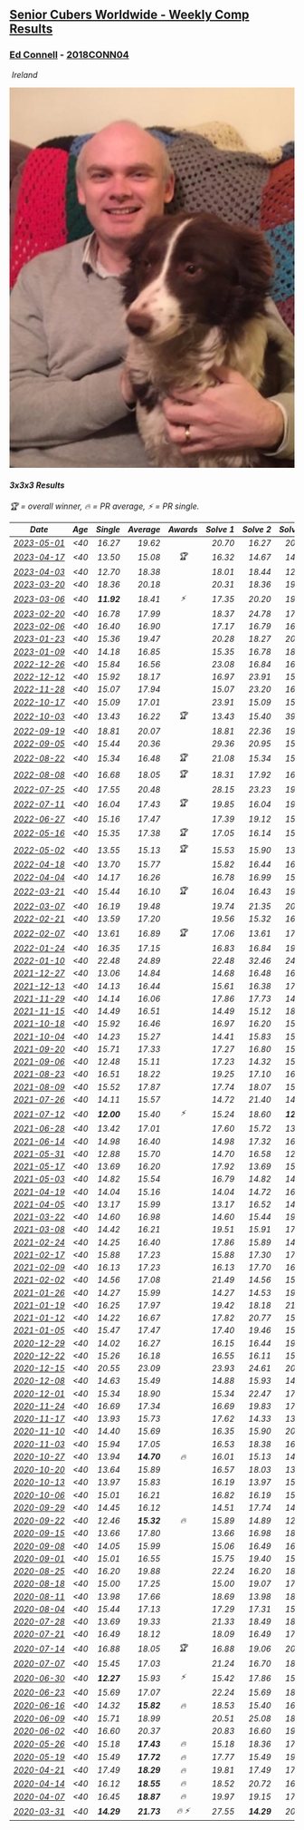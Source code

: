 <style>table {white-space: nowrap;}</style>
<link rel="stylesheet" type="text/css" href="/scw-comp/css/flags.css" />

## [Senior Cubers Worldwide - Weekly Comp Results](/scw-comp/results/)
### [Ed Connell](README.md) - [2018CONN04](https://www.worldcubeassociation.org/persons/2018CONN04?event=333)

<i class="flag flag-IE" />&nbsp;Ireland

![Ed Connell](1583010027.jpg)

#### 3x3x3 Results

<span style="white-space: nowrap;">🏆 = overall winner</span>, <span style="white-space: nowrap;">🔥 = PR average</span>, <span style="white-space: nowrap;">⚡ = PR single</span>.

| Date | Age | Single | Average | Awards | Solve 1 | Solve 2 | Solve 3 | Solve 4 | Solve 5 | Video |
| :--: | :--: | --: | --: | :--: | --: | --: | --: | --: | --: | :-- |
| [2023-05-01](../../results/2023-05-01/333.md) | <40 | 16.27 | 19.62 |  | 20.70 | 16.27 | 20.45 | 19.58 | 18.82 | [Desktop](https://www.facebook.com/events/751816416413742/permalink/759574172304633) / [Mobile](https://m.facebook.com/events/751816416413742?view=permalink&id=759574172304633) |
| [2023-04-17](../../results/2023-04-17/333.md) | <40 | 13.50 | 15.08 | 🏆 | 16.32 | 14.67 | 14.26 | 19.45 | 13.50 | [Desktop](https://www.facebook.com/events/786804792820217/permalink/794022105431819) / [Mobile](https://m.facebook.com/events/786804792820217?view=permalink&id=794022105431819) |
| [2023-04-03](../../results/2023-04-03/333.md) | <40 | 12.70 | 18.38 |  | 18.01 | 18.44 | 12.70 | 20.20 | 18.68 | [Desktop](https://www.facebook.com/events/542929047949179/permalink/550138137228270) / [Mobile](https://m.facebook.com/events/542929047949179?view=permalink&id=550138137228270) |
| [2023-03-20](../../results/2023-03-20/333.md) | <40 | 18.36 | 20.18 |  | 20.31 | 18.36 | 19.68 | 20.55 | 25.74 | [Desktop](https://www.facebook.com/events/241366535002371/permalink/248910510914640) / [Mobile](https://m.facebook.com/events/241366535002371?view=permalink&id=248910510914640) |
| [2023-03-06](../../results/2023-03-06/333.md) | <40 | **11.92** | 18.41 | ⚡ | 17.35 | 20.20 | 19.96 | **11.92** | 17.91 | [Desktop](https://www.facebook.com/events/229553919432988/permalink/236063328782047) / [Mobile](https://m.facebook.com/events/229553919432988?view=permalink&id=236063328782047) |
| [2023-02-20](../../results/2023-02-20/333.md) | <40 | 16.78 | 17.99 |  | 18.37 | 24.78 | 17.22 | 18.39 | 16.78 | [Desktop](https://www.facebook.com/events/569225115154363/permalink/576604254416449) / [Mobile](https://m.facebook.com/events/569225115154363?view=permalink&id=576604254416449) |
| [2023-02-06](../../results/2023-02-06/333.md) | <40 | 16.40 | 16.90 |  | 17.17 | 16.79 | 16.40 | 16.74 | 18.87 | [Desktop](https://www.facebook.com/events/592410912725072/permalink/596207635678733) / [Mobile](https://m.facebook.com/events/592410912725072?view=permalink&id=596207635678733) |
| [2023-01-23](../../results/2023-01-23/333.md) | <40 | 15.36 | 19.47 |  | 20.28 | 18.27 | 20.81 | 15.36 | 19.86 | [Desktop](https://www.facebook.com/events/492735749600024/permalink/501334655406800) / [Mobile](https://m.facebook.com/events/492735749600024?view=permalink&id=501334655406800) |
| [2023-01-09](../../results/2023-01-09/333.md) | <40 | 14.18 | 16.85 |  | 15.35 | 16.78 | 18.42 | 14.18 | 18.80 | [Desktop](https://www.facebook.com/events/4054783058080417/permalink/4067822553443134) / [Mobile](https://m.facebook.com/events/4054783058080417?view=permalink&id=4067822553443134) |
| [2022-12-26](../../results/2022-12-26/333.md) | <40 | 15.84 | 16.56 |  | 23.08 | 16.84 | 16.55 | 16.30 | 15.84 | [Desktop](https://www.facebook.com/events/563573978559176/permalink/571770054406235) / [Mobile](https://m.facebook.com/events/563573978559176?view=permalink&id=571770054406235) |
| [2022-12-12](../../results/2022-12-12/333.md) | <40 | 15.92 | 18.17 |  | 16.97 | 23.91 | 15.92 | 16.79 | 20.76 | [Desktop](https://www.facebook.com/events/1263750814207978/permalink/1274621693120890) / [Mobile](https://m.facebook.com/events/1263750814207978?view=permalink&id=1274621693120890) |
| [2022-11-28](../../results/2022-11-28/333.md) | <40 | 15.07 | 17.94 |  | 15.07 | 23.20 | 16.84 | 17.00 | 19.97 | [Desktop](https://www.facebook.com/events/1541409726309933/permalink/1551767681940804) / [Mobile](https://m.facebook.com/events/1541409726309933?view=permalink&id=1551767681940804) |
| [2022-10-17](../../results/2022-10-17/333.md) | <40 | 15.09 | 17.01 |  | 23.91 | 15.09 | 15.20 | 15.88 | 19.94 | [Desktop](https://www.facebook.com/events/3406415112938858/permalink/3418596225054080) / [Mobile](https://m.facebook.com/events/3406415112938858?view=permalink&id=3418596225054080) |
| [2022-10-03](../../results/2022-10-03/333.md) | <40 | 13.43 | 16.22 | 🏆 | 13.43 | 15.40 | 39.39 | 17.34 | 15.93 | [Desktop](https://www.facebook.com/events/1113163972925182/permalink/1122619831979596) / [Mobile](https://m.facebook.com/events/1113163972925182?view=permalink&id=1122619831979596) |
| [2022-09-19](../../results/2022-09-19/333.md) | <40 | 18.81 | 20.07 |  | 18.81 | 22.36 | 19.81 | 19.25 | 21.16 | [Desktop](https://www.facebook.com/events/400132442274991/permalink/408930011395234) / [Mobile](https://m.facebook.com/events/400132442274991?view=permalink&id=408930011395234) |
| [2022-09-05](../../results/2022-09-05/333.md) | <40 | 15.44 | 20.36 |  | 29.36 | 20.95 | 15.44 | 20.85 | 19.27 | [Desktop](https://www.facebook.com/events/865213714460720/permalink/874201010228657) / [Mobile](https://m.facebook.com/events/865213714460720?view=permalink&id=874201010228657) |
| [2022-08-22](../../results/2022-08-22/333.md) | <40 | 15.34 | 16.48 | 🏆 | 21.08 | 15.34 | 15.63 | 17.48 | 16.33 | [Desktop](https://www.facebook.com/events/1050714292295463/permalink/1054751758558383) / [Mobile](https://m.facebook.com/events/1050714292295463?view=permalink&id=1054751758558383) |
| [2022-08-08](../../results/2022-08-08/333.md) | <40 | 16.68 | 18.05 | 🏆 | 18.31 | 17.92 | 16.68 | 17.92 | 19.91 | [Desktop](https://www.facebook.com/events/825089031814345/permalink/828350898154825) / [Mobile](https://m.facebook.com/events/825089031814345?view=permalink&id=828350898154825) |
| [2022-07-25](../../results/2022-07-25/333.md) | <40 | 17.55 | 20.48 |  | 28.15 | 23.23 | 19.50 | 18.71 | 17.55 | [Desktop](https://www.facebook.com/events/735191414262810/permalink/738730220575596) / [Mobile](https://m.facebook.com/events/735191414262810?view=permalink&id=738730220575596) |
| [2022-07-11](../../results/2022-07-11/333.md) | <40 | 16.04 | 17.43 | 🏆 | 19.85 | 16.04 | 19.76 | 16.25 | 16.28 | [Desktop](https://www.facebook.com/events/1078979143022877/permalink/1083046692616122) / [Mobile](https://m.facebook.com/events/1078979143022877?view=permalink&id=1083046692616122) |
| [2022-06-27](../../results/2022-06-27/333.md) | <40 | 15.16 | 17.47 |  | 17.39 | 19.12 | 15.16 | 15.89 | 20.61 | [Desktop](https://www.facebook.com/events/442599294039591/permalink/450374503262070) / [Mobile](https://m.facebook.com/events/442599294039591?view=permalink&id=450374503262070) |
| [2022-05-16](../../results/2022-05-16/333.md) | <40 | 15.35 | 17.38 | 🏆 | 17.05 | 16.14 | 15.35 | 21.24 | 18.96 | [Desktop](https://www.facebook.com/events/359265572736727/permalink/366720028657948) / [Mobile](https://m.facebook.com/events/359265572736727?view=permalink&id=366720028657948) |
| [2022-05-02](../../results/2022-05-02/333.md) | <40 | 13.55 | 15.13 | 🏆 | 15.53 | 15.90 | 13.55 | 21.04 | 13.96 | [Desktop](https://www.facebook.com/events/5764445473571551/permalink/5803081249707973) / [Mobile](https://m.facebook.com/events/5764445473571551?view=permalink&id=5803081249707973) |
| [2022-04-18](../../results/2022-04-18/333.md) | <40 | 13.70 | 15.77 |  | 15.82 | 16.44 | 16.83 | 15.04 | 13.70 | [Desktop](https://www.facebook.com/events/558832345492635/permalink/562602868448916) / [Mobile](https://m.facebook.com/events/558832345492635?view=permalink&id=562602868448916) |
| [2022-04-04](../../results/2022-04-04/333.md) | <40 | 14.17 | 16.26 |  | 16.78 | 16.99 | 15.70 | 14.17 | 16.31 | [Desktop](https://www.facebook.com/events/655069328915915/permalink/663067838116064) / [Mobile](https://m.facebook.com/events/655069328915915?view=permalink&id=663067838116064) |
| [2022-03-21](../../results/2022-03-21/333.md) | <40 | 15.44 | 16.10 | 🏆 | 16.04 | 16.43 | 19.52 | 15.83 | 15.44 | [Desktop](https://www.facebook.com/events/1418360898645376/permalink/1422308874917245) / [Mobile](https://m.facebook.com/events/1418360898645376?view=permalink&id=1422308874917245) |
| [2022-03-07](../../results/2022-03-07/333.md) | <40 | 16.19 | 19.48 |  | 19.74 | 21.35 | 20.81 | 17.90 | 16.19 | [Desktop](https://www.facebook.com/events/543808583529148/permalink/551140292795977) / [Mobile](https://m.facebook.com/events/543808583529148?view=permalink&id=551140292795977) |
| [2022-02-21](../../results/2022-02-21/333.md) | <40 | 13.59 | 17.20 |  | 19.56 | 15.32 | 16.71 | 21.52 | 13.59 | [Desktop](https://www.facebook.com/events/509549287201075/permalink/518439322978738) / [Mobile](https://m.facebook.com/events/509549287201075?view=permalink&id=518439322978738) |
| [2022-02-07](../../results/2022-02-07/333.md) | <40 | 13.61 | 16.89 | 🏆 | 17.06 | 13.61 | 17.12 | 16.48 | 23.60 | [Desktop](https://www.facebook.com/events/1012592279358180/permalink/1016360932314648) / [Mobile](https://m.facebook.com/events/1012592279358180?view=permalink&id=1016360932314648) |
| [2022-01-24](../../results/2022-01-24/333.md) | <40 | 16.35 | 17.15 |  | 16.83 | 16.84 | 19.76 | 17.77 | 16.35 | [Desktop](https://www.facebook.com/events/1729699367421612/permalink/1739792719745610) / [Mobile](https://m.facebook.com/events/1729699367421612?view=permalink&id=1739792719745610) |
| [2022-01-10](../../results/2022-01-10/333.md) | <40 | 22.48 | 24.89 |  | 22.48 | 32.46 | 24.07 | 23.79 | 26.82 | [Desktop](https://www.facebook.com/events/461056852143654/permalink/465058385076834) / [Mobile](https://m.facebook.com/events/461056852143654?view=permalink&id=465058385076834) |
| [2021-12-27](../../results/2021-12-27/333.md) | <40 | 13.06 | 14.84 |  | 14.68 | 16.48 | 16.33 | 13.50 | 13.06 | [Desktop](https://www.facebook.com/events/343359980546742/permalink/350449403171133) / [Mobile](https://m.facebook.com/events/343359980546742?view=permalink&id=350449403171133) |
| [2021-12-13](../../results/2021-12-13/333.md) | <40 | 14.13 | 16.44 |  | 15.61 | 16.38 | 17.45 | 14.13 | 17.32 | [Desktop](https://www.facebook.com/events/273334328175697/permalink/276993167809813) / [Mobile](https://m.facebook.com/events/273334328175697?view=permalink&id=276993167809813) |
| [2021-11-29](../../results/2021-11-29/333.md) | <40 | 14.14 | 16.06 |  | 17.86 | 17.73 | 14.82 | 15.62 | 14.14 | [Desktop](https://www.facebook.com/events/401731615009477/permalink/410269534155685) / [Mobile](https://m.facebook.com/events/401731615009477?view=permalink&id=410269534155685) |
| [2021-11-15](../../results/2021-11-15/333.md) | <40 | 14.49 | 16.51 |  | 14.49 | 15.12 | 18.92 | 18.04 | 16.37 | [Desktop](https://www.facebook.com/events/717487009641909/permalink/720652209325389) / [Mobile](https://m.facebook.com/events/717487009641909?view=permalink&id=720652209325389) |
| [2021-10-18](../../results/2021-10-18/333.md) | <40 | 15.92 | 16.46 |  | 16.97 | 16.20 | 15.92 | 16.36 | 16.83 | [Desktop](https://www.facebook.com/events/261213032615951/permalink/265375388866382) / [Mobile](https://m.facebook.com/events/261213032615951?view=permalink&id=265375388866382) |
| [2021-10-04](../../results/2021-10-04/333.md) | <40 | 14.23 | 15.27 |  | 14.41 | 15.83 | 15.57 | 26.97 | 14.23 | [Desktop](https://www.facebook.com/events/1102565390277531/permalink/1105957256605011) / [Mobile](https://m.facebook.com/events/1102565390277531?view=permalink&id=1105957256605011) |
| [2021-09-20](../../results/2021-09-20/333.md) | <40 | 15.71 | 17.33 |  | 17.27 | 16.80 | 15.71 | 18.09 | 17.93 | [Desktop](https://www.facebook.com/events/836337370416586/permalink/844169646300025) / [Mobile](https://m.facebook.com/events/836337370416586?view=permalink&id=844169646300025) |
| [2021-09-06](../../results/2021-09-06/333.md) | <40 | 12.48 | 15.11 |  | 17.23 | 14.32 | 15.82 | 12.48 | 15.20 | [Desktop](https://www.facebook.com/events/208105634636421/permalink/215865547193763) / [Mobile](https://m.facebook.com/events/208105634636421?view=permalink&id=215865547193763) |
| [2021-08-23](../../results/2021-08-23/333.md) | <40 | 16.51 | 18.22 |  | 19.25 | 17.10 | 16.51 | 18.32 | 34.41 | [Desktop](https://www.facebook.com/events/992549044856331/permalink/1001031517341417) / [Mobile](https://m.facebook.com/events/992549044856331?view=permalink&id=1001031517341417) |
| [2021-08-09](../../results/2021-08-09/333.md) | <40 | 15.52 | 17.87 |  | 17.74 | 18.07 | 15.52 | 20.00 | 17.81 | [Desktop](https://www.facebook.com/events/799005364067137/permalink/805614983406175) / [Mobile](https://m.facebook.com/events/799005364067137?view=permalink&id=805614983406175) |
| [2021-07-26](../../results/2021-07-26/333.md) | <40 | 14.11 | 15.57 |  | 14.72 | 21.40 | 14.75 | 17.23 | 14.11 | [Desktop](https://www.facebook.com/events/345405150546336/permalink/349863053433879) / [Mobile](https://m.facebook.com/events/345405150546336?view=permalink&id=349863053433879) |
| [2021-07-12](../../results/2021-07-12/333.md) | <40 | **12.00** | 15.40 | ⚡ | 15.24 | 18.60 | **12.00** | 17.40 | 13.57 | [Desktop](https://www.facebook.com/events/511699716713156/permalink/514951673054627) / [Mobile](https://m.facebook.com/events/511699716713156?view=permalink&id=514951673054627) |
| [2021-06-28](../../results/2021-06-28/333.md) | <40 | 13.42 | 17.01 |  | 17.60 | 15.72 | 13.42 | 18.90 | 17.71 | [Desktop](https://www.facebook.com/events/849999075950147/permalink/860025968280791) / [Mobile](https://m.facebook.com/events/849999075950147?view=permalink&id=860025968280791) |
| [2021-06-14](../../results/2021-06-14/333.md) | <40 | 14.98 | 16.40 |  | 14.98 | 17.32 | 16.72 | 15.44 | 17.05 | [Desktop](https://www.facebook.com/events/318989363128881/permalink/324038679290616) / [Mobile](https://m.facebook.com/events/318989363128881?view=permalink&id=324038679290616) |
| [2021-05-31](../../results/2021-05-31/333.md) | <40 | 12.88 | 15.70 |  | 14.70 | 16.58 | 12.88 | 15.83 | 17.99 | [Desktop](https://www.facebook.com/events/477312563557358/permalink/484279026194045) / [Mobile](https://m.facebook.com/events/477312563557358?view=permalink&id=484279026194045) |
| [2021-05-17](../../results/2021-05-17/333.md) | <40 | 13.69 | 16.20 |  | 17.92 | 13.69 | 15.91 | 17.25 | 15.43 | [Desktop](https://www.facebook.com/events/294093895691078/permalink/297652338668567) / [Mobile](https://m.facebook.com/events/294093895691078?view=permalink&id=297652338668567) |
| [2021-05-03](../../results/2021-05-03/333.md) | <40 | 14.82 | 15.54 |  | 16.79 | 14.82 | 14.92 | 15.36 | 16.33 | [Desktop](https://www.facebook.com/events/2542204919406396/permalink/2546705805622974) / [Mobile](https://m.facebook.com/events/2542204919406396?view=permalink&id=2546705805622974) |
| [2021-04-19](../../results/2021-04-19/333.md) | <40 | 14.04 | 15.16 |  | 14.04 | 14.72 | 16.33 | 16.79 | 14.43 | [Desktop](https://www.facebook.com/events/195346665532379/permalink/201596674907378) / [Mobile](https://m.facebook.com/events/195346665532379?view=permalink&id=201596674907378) |
| [2021-04-05](../../results/2021-04-05/333.md) | <40 | 13.17 | 15.99 |  | 13.17 | 16.52 | 14.48 | 16.96 | 19.03 | [Desktop](https://www.facebook.com/events/486157032419819/permalink/489331192102403) / [Mobile](https://m.facebook.com/events/486157032419819?view=permalink&id=489331192102403) |
| [2021-03-22](../../results/2021-03-22/333.md) | <40 | 14.60 | 16.98 |  | 14.60 | 15.44 | 19.53 | 15.97 | 19.60 | [Desktop](https://www.facebook.com/events/802754890451423/permalink/808070493253196) / [Mobile](https://m.facebook.com/events/802754890451423?view=permalink&id=808070493253196) |
| [2021-03-08](../../results/2021-03-08/333.md) | <40 | 14.42 | 16.21 |  | 19.51 | 15.91 | 17.24 | 15.49 | 14.42 | [Desktop](https://www.facebook.com/events/286026952942446/permalink/292916068920201) / [Mobile](https://m.facebook.com/events/286026952942446?view=permalink&id=292916068920201) |
| [2021-02-24](../../results/2021-02-24/333.md) | <40 | 14.25 | 16.40 |  | 17.86 | 15.89 | 14.25 | 17.44 | 15.86 | [Desktop](https://www.facebook.com/events/264199631979561/permalink/267575708308620) / [Mobile](https://m.facebook.com/events/264199631979561?view=permalink&id=267575708308620) |
| [2021-02-17](../../results/2021-02-17/333.md) | <40 | 15.88 | 17.23 |  | 15.88 | 17.30 | 17.84 | 16.54 | 17.87 | [Desktop](https://www.facebook.com/events/2846210318979915/permalink/2850026741931606) / [Mobile](https://m.facebook.com/events/2846210318979915?view=permalink&id=2850026741931606) |
| [2021-02-09](../../results/2021-02-09/333.md) | <40 | 16.13 | 17.23 |  | 16.13 | 17.70 | 16.54 | 21.74 | 17.46 | [Desktop](https://www.facebook.com/events/749806039307047/permalink/753191922301792) / [Mobile](https://m.facebook.com/events/749806039307047?view=permalink&id=753191922301792) |
| [2021-02-02](../../results/2021-02-02/333.md) | <40 | 14.56 | 17.08 |  | 21.49 | 14.56 | 15.53 | 16.93 | 18.77 | [Desktop](https://www.facebook.com/events/176364004262939/permalink/179176233981716) / [Mobile](https://m.facebook.com/events/176364004262939?view=permalink&id=179176233981716) |
| [2021-01-26](../../results/2021-01-26/333.md) | <40 | 14.27 | 15.99 |  | 14.27 | 14.53 | 19.33 | 18.40 | 15.05 | [Desktop](https://www.facebook.com/events/415506712992555/permalink/418052602737966) / [Mobile](https://m.facebook.com/events/415506712992555?view=permalink&id=418052602737966) |
| [2021-01-19](../../results/2021-01-19/333.md) | <40 | 16.25 | 17.97 |  | 19.42 | 18.18 | 21.12 | 16.32 | 16.25 | [Desktop](https://www.facebook.com/events/259430338941057/permalink/262667388617352) / [Mobile](https://m.facebook.com/events/259430338941057?view=permalink&id=262667388617352) |
| [2021-01-12](../../results/2021-01-12/333.md) | <40 | 14.22 | 16.67 |  | 17.82 | 20.77 | 15.78 | 16.40 | 14.22 | [Desktop](https://www.facebook.com/events/154842819532367/permalink/157169772633005) / [Mobile](https://m.facebook.com/events/154842819532367?view=permalink&id=157169772633005) |
| [2021-01-05](../../results/2021-01-05/333.md) | <40 | 15.47 | 17.47 |  | 17.40 | 19.46 | 15.47 | 15.54 | 20.50 | [Desktop](https://www.facebook.com/events/237822631087555/permalink/242122910657527) / [Mobile](https://m.facebook.com/events/237822631087555?view=permalink&id=242122910657527) |
| [2020-12-29](../../results/2020-12-29/333.md) | <40 | 14.02 | 16.27 |  | 16.15 | 16.44 | 19.59 | 16.21 | 14.02 | [Desktop](https://www.facebook.com/events/807437066779451/permalink/809979709858520) / [Mobile](https://m.facebook.com/events/807437066779451?view=permalink&id=809979709858520) |
| [2020-12-22](../../results/2020-12-22/333.md) | <40 | 15.26 | 16.18 |  | 16.55 | 16.11 | 15.26 | 16.65 | 15.89 | [Desktop](https://www.facebook.com/events/758481858355136/permalink/762336287969693) / [Mobile](https://m.facebook.com/events/758481858355136?view=permalink&id=762336287969693) |
| [2020-12-15](../../results/2020-12-15/333.md) | <40 | 20.55 | 23.09 |  | 23.93 | 24.61 | 20.55 | 23.91 | 21.44 | [Desktop](https://www.facebook.com/events/804969103386330/permalink/807245639825343) / [Mobile](https://m.facebook.com/events/804969103386330?view=permalink&id=807245639825343) |
| [2020-12-08](../../results/2020-12-08/333.md) | <40 | 14.63 | 15.49 |  | 14.88 | 15.93 | 14.63 | 25.48 | 15.65 | [Desktop](https://www.facebook.com/events/1026387727837469/permalink/1029621877514054) / [Mobile](https://m.facebook.com/events/1026387727837469?view=permalink&id=1029621877514054) |
| [2020-12-01](../../results/2020-12-01/333.md) | <40 | 15.34 | 18.90 |  | 15.34 | 22.47 | 17.12 | 21.22 | 18.35 | [Desktop](https://www.facebook.com/events/456949201957439/permalink/461227744862918) / [Mobile](https://m.facebook.com/events/456949201957439?view=permalink&id=461227744862918) |
| [2020-11-24](../../results/2020-11-24/333.md) | <40 | 16.69 | 17.34 |  | 16.69 | 19.83 | 17.25 | 17.60 | 17.16 | [Desktop](https://www.facebook.com/events/418254925863499/permalink/422357595453232) / [Mobile](https://m.facebook.com/events/418254925863499?view=permalink&id=422357595453232) |
| [2020-11-17](../../results/2020-11-17/333.md) | <40 | 13.93 | 15.73 |  | 17.62 | 14.33 | 13.93 | 16.40 | 16.46 | [Desktop](https://www.facebook.com/events/770207250227350/permalink/774131219834953) / [Mobile](https://m.facebook.com/events/770207250227350?view=permalink&id=774131219834953) |
| [2020-11-10](../../results/2020-11-10/333.md) | <40 | 14.40 | 15.69 |  | 16.35 | 15.90 | 20.72 | 14.83 | 14.40 | [Desktop](https://www.facebook.com/events/355672432175632/permalink/359167485159460) / [Mobile](https://m.facebook.com/events/355672432175632?view=permalink&id=359167485159460) |
| [2020-11-03](../../results/2020-11-03/333.md) | <40 | 15.94 | 17.05 |  | 16.53 | 18.38 | 16.24 | 18.75 | 15.94 | [Desktop](https://www.facebook.com/events/1239637256416110/permalink/1244085562637946) / [Mobile](https://m.facebook.com/events/1239637256416110?view=permalink&id=1244085562637946) |
| [2020-10-27](../../results/2020-10-27/333.md) | <40 | 13.94 | **14.70** | 🔥 | 16.01 | 15.13 | 14.30 | 14.68 | 13.94 | [Desktop](https://www.facebook.com/events/2645965315652815/permalink/2669696039946409) / [Mobile](https://m.facebook.com/events/2645965315652815?view=permalink&id=2669696039946409) |
| [2020-10-20](../../results/2020-10-20/333.md) | <40 | 13.64 | 15.89 |  | 16.57 | 18.03 | 13.64 | 15.10 | 16.00 | [Desktop](https://www.facebook.com/events/2855876438029747/permalink/2867546853529372) / [Mobile](https://m.facebook.com/events/2855876438029747?view=permalink&id=2867546853529372) |
| [2020-10-13](../../results/2020-10-13/333.md) | <40 | 13.97 | 15.83 |  | 16.19 | 13.97 | 15.07 | 19.75 | 16.23 | [Desktop](https://www.facebook.com/events/2855876438029747/permalink/2862401984043859) / [Mobile](https://m.facebook.com/events/2855876438029747?view=permalink&id=2862401984043859) |
| [2020-10-06](../../results/2020-10-06/333.md) | <40 | 15.01 | 16.21 |  | 16.82 | 16.19 | 15.63 | 15.01 | 17.18 | [Desktop](https://www.facebook.com/events/2645965315652815/permalink/2649943395255007) / [Mobile](https://m.facebook.com/events/2645965315652815?view=permalink&id=2649943395255007) |
| [2020-09-29](../../results/2020-09-29/333.md) | <40 | 14.45 | 16.12 |  | 14.51 | 17.74 | 14.45 | 16.11 | 19.03 | [Desktop](https://www.facebook.com/events/1202263490156156/permalink/1206730873042751) / [Mobile](https://m.facebook.com/events/1202263490156156?view=permalink&id=1206730873042751) |
| [2020-09-22](../../results/2020-09-22/333.md) | <40 | 12.46 | **15.32** | 🔥 | 15.89 | 14.89 | 12.46 | 16.80 | 15.18 | [Desktop](https://www.facebook.com/events/349197636276246/permalink/352437015952308) / [Mobile](https://m.facebook.com/events/349197636276246?view=permalink&id=352437015952308) |
| [2020-09-15](../../results/2020-09-15/333.md) | <40 | 13.66 | 17.80 |  | 13.66 | 16.98 | 18.21 | 18.22 | 18.52 | [Desktop](https://www.facebook.com/events/3404368289613252/permalink/3421843714532376) / [Mobile](https://m.facebook.com/events/3404368289613252?view=permalink&id=3421843714532376) |
| [2020-09-08](../../results/2020-09-08/333.md) | <40 | 14.05 | 15.99 |  | 15.06 | 16.49 | 16.59 | 14.05 | 16.43 | [Desktop](https://www.facebook.com/events/660661614881054/permalink/664232791190603) / [Mobile](https://m.facebook.com/events/660661614881054?view=permalink&id=664232791190603) |
| [2020-09-01](../../results/2020-09-01/333.md) | <40 | 15.01 | 16.55 |  | 15.75 | 19.40 | 15.01 | 17.58 | 16.31 | [Desktop](https://www.facebook.com/events/652945192290048/permalink/658566088394625) / [Mobile](https://m.facebook.com/events/652945192290048?view=permalink&id=658566088394625) |
| [2020-08-25](../../results/2020-08-25/333.md) | <40 | 16.20 | 19.88 |  | 22.24 | 16.20 | 18.67 | 20.30 | 20.68 | [Desktop](https://www.facebook.com/events/2812216602434889/permalink/2818220558501160) / [Mobile](https://m.facebook.com/events/2812216602434889?view=permalink&id=2818220558501160) |
| [2020-08-18](../../results/2020-08-18/333.md) | <40 | 15.00 | 17.25 |  | 15.00 | 19.07 | 17.23 | 18.31 | 16.20 | [Desktop](https://www.facebook.com/events/357518755418063/permalink/362317311604874) / [Mobile](https://m.facebook.com/events/357518755418063?view=permalink&id=362317311604874) |
| [2020-08-11](../../results/2020-08-11/333.md) | <40 | 13.98 | 17.66 |  | 18.69 | 13.98 | 18.26 | 19.24 | 16.04 | [Desktop](https://www.facebook.com/events/338631130511019/permalink/342505180123614) / [Mobile](https://m.facebook.com/events/338631130511019?view=permalink&id=342505180123614) |
| [2020-08-04](../../results/2020-08-04/333.md) | <40 | 15.44 | 17.13 |  | 17.29 | 17.31 | 15.44 | 19.00 | 16.80 | [Desktop](https://www.facebook.com/events/748440219235440/permalink/751568872255908) / [Mobile](https://m.facebook.com/events/748440219235440?view=permalink&id=751568872255908) |
| [2020-07-28](../../results/2020-07-28/333.md) | <40 | 13.69 | 19.33 |  | 21.33 | 18.49 | 18.18 | 13.69 | 23.52 | [Desktop](https://www.facebook.com/events/708566320000803/permalink/711774993013269) / [Mobile](https://m.facebook.com/events/708566320000803?view=permalink&id=711774993013269) |
| [2020-07-21](../../results/2020-07-21/333.md) | <40 | 16.49 | 18.12 |  | 18.09 | 16.49 | 17.83 | 18.44 | 19.06 | [Desktop](https://www.facebook.com/events/1842039515939197/permalink/1845901792219636) / [Mobile](https://m.facebook.com/events/1842039515939197?view=permalink&id=1845901792219636) |
| [2020-07-14](../../results/2020-07-14/333.md) | <40 | 16.88 | 18.05 | 🏆 | 16.88 | 19.06 | 20.61 | 16.94 | 18.15 | [Desktop](https://www.facebook.com/events/1157754364595802/permalink/1161736564197582) / [Mobile](https://m.facebook.com/events/1157754364595802?view=permalink&id=1161736564197582) |
| [2020-07-07](../../results/2020-07-07/333.md) | <40 | 15.45 | 17.03 |  | 21.24 | 16.70 | 18.03 | 15.45 | 16.35 | [Desktop](https://www.facebook.com/events/271667090769235/permalink/274227360513208) / [Mobile](https://m.facebook.com/events/271667090769235?view=permalink&id=274227360513208) |
| [2020-06-30](../../results/2020-06-30/333.md) | <40 | **12.27** | 15.93 | ⚡ | 15.42 | 17.86 | 15.47 | **12.27** | 16.89 | [Desktop](https://www.facebook.com/events/679860472562391/permalink/682342735647498) / [Mobile](https://m.facebook.com/events/679860472562391?view=permalink&id=682342735647498) |
| [2020-06-23](../../results/2020-06-23/333.md) | <40 | 15.69 | 17.07 |  | 22.24 | 15.69 | 18.07 | 16.78 | 16.36 | [Desktop](https://www.facebook.com/events/722150235200875/permalink/724947131587852) / [Mobile](https://m.facebook.com/events/722150235200875?view=permalink&id=724947131587852) |
| [2020-06-16](../../results/2020-06-16/333.md) | <40 | 14.32 | **15.82** | 🔥 | 18.53 | 15.40 | 16.74 | 15.32 | 14.32 | [Desktop](https://www.facebook.com/events/604103587178706/permalink/607127260209672) / [Mobile](https://m.facebook.com/events/604103587178706?view=permalink&id=607127260209672) |
| [2020-06-09](../../results/2020-06-09/333.md) | <40 | 15.71 | 18.99 |  | 20.51 | 25.08 | 18.51 | 15.71 | 17.95 | [Desktop](https://www.facebook.com/events/903549840109576/permalink/906639443133949) / [Mobile](https://m.facebook.com/events/903549840109576?view=permalink&id=906639443133949) |
| [2020-06-02](../../results/2020-06-02/333.md) | <40 | 16.60 | 20.37 |  | 20.83 | 16.60 | 19.96 | 21.15 | 20.32 | [Desktop](https://www.facebook.com/events/3373950429496747/permalink/3381554995402957) / [Mobile](https://m.facebook.com/events/3373950429496747?view=permalink&id=3381554995402957) |
| [2020-05-26](../../results/2020-05-26/333.md) | <40 | 15.18 | **17.43** | 🔥 | 15.18 | 18.36 | 17.98 | 15.95 | 18.95 | [Desktop](https://www.facebook.com/events/688407551989463/permalink/691154921714726) / [Mobile](https://m.facebook.com/events/688407551989463?view=permalink&id=691154921714726) |
| [2020-05-19](../../results/2020-05-19/333.md) | <40 | 15.49 | **17.72** | 🔥 | 17.77 | 15.49 | 19.59 | 19.38 | 16.02 | [Desktop](https://www.facebook.com/events/1880761498725633/permalink/1885616124906837) / [Mobile](https://m.facebook.com/events/1880761498725633?view=permalink&id=1885616124906837) |
| [2020-04-21](../../results/2020-04-21/333.md) | <40 | 17.49 | **18.29** | 🔥 | 19.81 | 17.49 | 17.96 | 19.35 | 17.55 | [Desktop](https://www.facebook.com/events/880278499062375/permalink/883228898767335) / [Mobile](https://m.facebook.com/events/880278499062375?view=permalink&id=883228898767335) |
| [2020-04-14](../../results/2020-04-14/333.md) | <40 | 16.12 | **18.55** | 🔥 | 18.52 | 20.72 | 16.41 | 16.12 | 22.27 | [Desktop](https://www.facebook.com/events/982619255468618/permalink/985739345156609) / [Mobile](https://m.facebook.com/events/982619255468618?view=permalink&id=985739345156609) |
| [2020-04-07](../../results/2020-04-07/333.md) | <40 | 16.45 | **18.87** | 🔥 | 19.97 | 19.15 | 17.50 | 16.45 | 20.07 | [Desktop](https://www.facebook.com/events/510082903229069/permalink/511553629748663) / [Mobile](https://m.facebook.com/events/510082903229069?view=permalink&id=511553629748663) |
| [2020-03-31](../../results/2020-03-31/333.md) | <40 | **14.29** | **21.73** | 🔥 ⚡ | 27.55 | **14.29** | 20.14 | 20.80 | 24.26 | [Desktop](https://www.facebook.com/events/207898257161923/permalink/209185620366520) / [Mobile](https://m.facebook.com/events/207898257161923?view=permalink&id=209185620366520) |


<!-- Global site tag (gtag.js) - Google Analytics -->
<script async src="https://www.googletagmanager.com/gtag/js?id=UA-86348435-3"></script>
<script>window.dataLayer = window.dataLayer || []; function gtag() {dataLayer.push(arguments);} gtag('js', new Date()); gtag('config', 'UA-86348435-3');</script>
